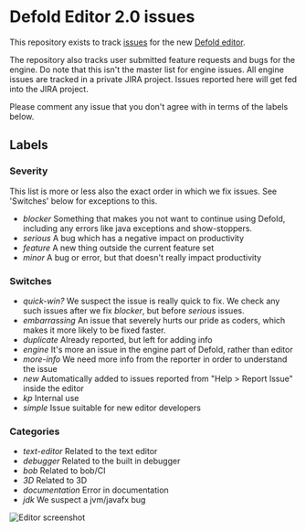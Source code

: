 # Defold Editor 2.0 issues

This repository exists to track [issues](https://github.com/defold/editor2-issues/issues) for the new [Defold editor](http://www.defold.com/editor-two).

The repository also tracks user submitted feature requests and bugs for the engine. Do note that this isn't the master list for engine issues. All engine issues are tracked in a private JIRA project. Issues reported here will get fed into the JIRA project.

Please comment any issue that you don't agree with in terms of the labels below.

## Labels

### Severity

This list is more or less also the exact order in which we fix issues. See 'Switches' below for exceptions to this.

* *blocker* Something that makes you not want to continue using Defold, including any errors like java exceptions and show-stoppers.
* *serious* A bug which has a negative impact on productivity
* *feature* A new thing outside the current feature set
* *minor* A bug or error, but that doesn't really impact productivity

### Switches

* *quick-win?* We suspect the issue is really quick to fix. We check any such issues after we fix *blocker*, but before *serious* issues.
* *embarrassing* An issue that severely hurts our pride as coders, which makes it more likely to be fixed faster.
* *duplicate* Already reported, but left for adding info
* *engine* It's more an issue in the engine part of Defold, rather than editor
* *more-info* We need more info from the reporter in order to understand the issue
* *new* Automatically added to issues reported from "Help > Report Issue" inside the editor
* *kp* Internal use
* *simple* Issue suitable for new editor developers

### Categories
* *text-editor* Related to the text editor
* *debugger* Related to the built in debugger
* *bob* Related to bob/CI
* *3D* Related to 3D
* *documentation* Error in documentation
* *jdk* We suspect a jvm/javafx bug

![Editor screenshot](https://raw.githubusercontent.com/defold/editor2-issues/master/editor.png)
